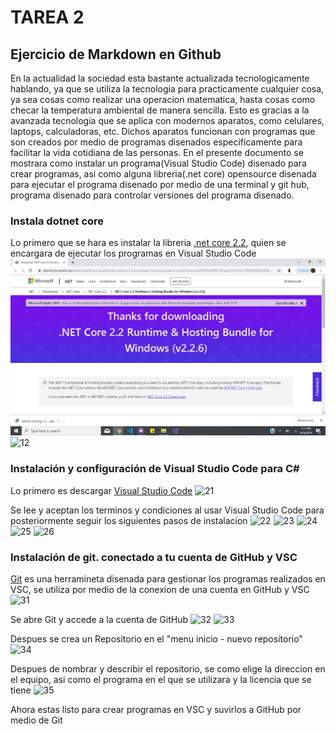 # TAREA 2

## Ejercicio de Markdown en Github

En la actualidad la sociedad esta bastante actualizada tecnologicamente hablando, ya que se utiliza la tecnologia para practicamente cualquier cosa, ya sea cosas como realizar una operacion matematica, hasta cosas como checar la temperatura ambiental de manera sencilla. Esto es gracias a la avanzada tecnologia que se aplica con modernos aparatos, como celulares, laptops, calculadoras, etc. Dichos aparatos funcionan con programas que son creados por medio de programas disenados especificamente para facilitar la vida cotidiana de las personas.
En el presente documento se mostrara como instalar un programa(Visual Studio Code) disenado para crear programas, asi como alguna libreria(.net core) opensource disenada para ejecutar el programa disenado por medio de una terminal y git hub, programa disenado para controlar versiones del programa disenado.


### Instala dotnet core

Lo primero que se hara es instalar la libreria [.net core 2.2](https://dotnet.microsoft.com/download/thank-you/dotnet-runtime-2.2.6-windows-hosting-bundle-installer?fbclid=IwAR0OhwP6Kk7AkigwHz9mGQ-16N9iSXjQBJ28S8smryynA8rcrmCMNPpB3H4), quien se encargara de ejecutar los programas en Visual Studio Code
![11](.\images\11.jpg)
![12](.\images\12.jpg)


### Instalación y configuración de Visual Studio Code para C#

Lo primero es descargar [Visual Studio Code](https://code.visualstudio.com/#alt-downloads)
![21](.\images\21.jpg)

Se lee y aceptan los terminos y condiciones al usar Visual Studio Code para posteriormente seguir los siguientes pasos de instalacion
![22](.\images\22.jpg)
![23](.\images\23.jpg)
![24](.\images\24.jpg)
![25](.\images\25.jpg)
![26](.\images\26.jpg)


### Instalación de git. conectado a tu cuenta de GitHub y VSC

[Git](https://desktop.github.com/) es una herramineta disenada para gestionar los programas realizados en VSC, se utiliza por medio de la conexion de una cuenta en GitHub y VSC ![31](.\images\31.jpg)

Se abre Git y accede a la cuenta de GitHub
![32]((.\images\32.jpg))
![33]((.\images\33.jpg))

Despues se crea un Repositorio en el "menu inicio - nuevo repositorio"
![34]((.\images\34.jpg))

Despues de nombrar y describir el repositorio, se como elige la direccion en el equipo, asi como el programa en el que se utilizara y la licencia que se tiene
![35]((.\images\35.jpg)) 

Ahora estas listo para crear programas en VSC y suvirlos a GitHub por medio de Git

